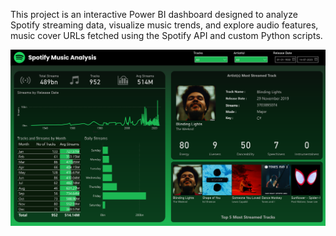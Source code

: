This project is an interactive Power BI dashboard designed to analyze Spotify streaming data, visualize music trends, and explore audio features, music cover URLs fetched using the Spotify API and custom Python scripts.

![Dashboard](./Spotify_Music_Analysis.png)
